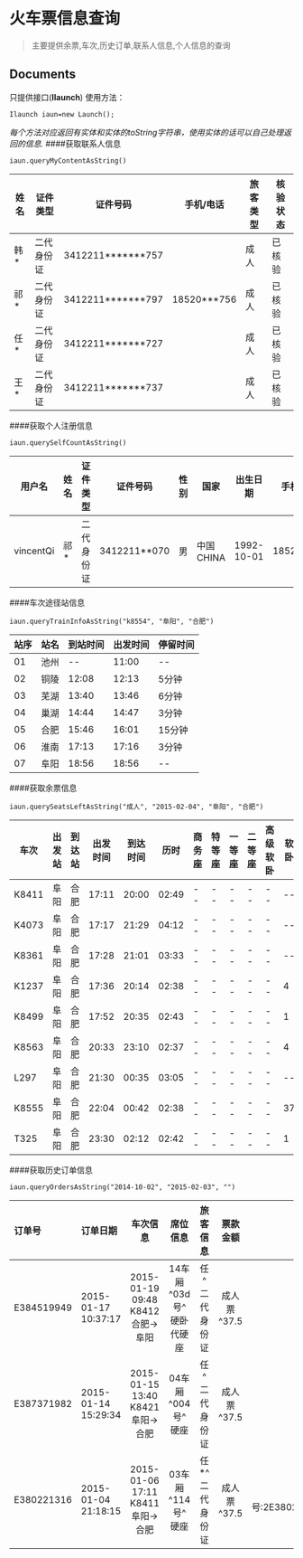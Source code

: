 火车票信息查询
===================

> 主要提供余票,车次,历史订单,联系人信息,个人信息的查询

Documents
----------

只提供接口(**Ilaunch**)
使用方法：

    Ilaunch iaun=new Launch();

*每个方法对应返回有实体和实体的toString字符串，使用实体的话可以自己处理返回的信息.*
####<i class="icon-file"></i>获取联系人信息

    iaun.queryMyContentAsString()
|姓名|证件类型|证件号码|手机/电话|旅客类型|核验状态|
|---|-----|--------|-------|-------|------|
| 韩*|二代身份证|3412211*******757||成人|已核验|
| 祁*|二代身份证|3412211*******797|18520***756|成人|已核验|
| 任*|二代身份证|3412211*******727||成人|已核验|
| 王*|二代身份证|3412211*******737||成人|已核验|

####<i class="icon-file"></i>获取个人注册信息

    iaun.querySelfCountAsString()
|用户名|姓名|证件类型|证件号码|性别|国家|出生日期|手机号码|电子邮件|
|-----|---|------|-------|---|---|-------|------|------|
|vincentQi|祁*|二代身份证|3412211**070|男|中国CHINA|1992-10-01|185206786|463349267@qq.com|

####<i class="icon-file"></i>车次途径站信息

    iaun.queryTrainInfoAsString("k8554", "阜阳", "合肥")
|站序|站名|到站时间|出发时间|停留时间|
|---|-----|--------|-------|-------|
|01|池州|--|11:00|--||
|02|铜陵|12:08|12:13|5分钟|
|03|芜湖|13:40|13:46|6分钟|
|04|巢湖|14:44|14:47|3分钟|
|05|合肥|15:46|16:01|15分钟|
|06|淮南|17:13|17:16|3分钟|
|07|阜阳|18:56|18:56|--|
####<i class="icon-file"></i>获取余票信息

    iaun.querySeatsLeftAsString("成人", "2015-02-04", "阜阳", "合肥")
|车次|出发站|到达站|出发时间|到达时间|历时|商务座|特等座|一等座|二等座|高级软卧|软卧|硬卧|软座|硬座|无座|其他|
|---|-----|-----|------|-------|---|-----|----|-----|-----|------|---|----|---|---|--|----|
|K8411|阜阳|合肥|17:11|20:00|02:49|--|--|--|--|--|--|--|--|828|750|--| 
|K4073|阜阳|合肥|17:17|21:29|04:12|--|--|--|--|--|--|无|--|10|无|--|
|K8361|阜阳|合肥|17:28|21:01|03:33|--|--|--|--|--|--|无|--|10|无|--|
|K1237|阜阳|合肥|17:36|20:14|02:38|--|--|--|--|--|4|20|--|132|334|--|
|K8499|阜阳|合肥|17:52|20:35|02:43|--|--|--|--|--|1|55|--|无|无|--|
|K8563|阜阳|合肥|20:33|23:10|02:37|--|--|--|--|--|4|9|--|无|无|--|
|L297|阜阳|合肥|21:30|00:35|03:05|--|--|--|--|--|--|--|25|1000|956|--|
|K8555|阜阳|合肥|22:04|00:42|02:38|--|--|--|--|--|37|130|--|430|158|--|
|T325|阜阳|合肥|23:30|02:12|02:42|--|--|--|--|--|1|3|--|100|248|--|

####<i class="icon-file"></i>获取历史订单信息

    iaun.queryOrdersAsString("2014-10-02", "2015-02-03", "")
|订单号|订单日期|车次信息|席位信息|旅客信息|票款金额|车票状态|
|:-----|:------|:------:|:-------:|:------:|:-------:|:------:|
|E384519949|2015-01-17 10:37:17| 2015-01-19 09:48 K8412合肥->阜阳| 14车厢 ^03d号^硬卧代硬座| 任^二代身份证|成人票^37.5|已出票|
|E387371982|2015-01-14 15:29:34|2015-01-15 13:40 K8421阜阳->合肥|04车厢 ^004号^硬座|任^二代身份证|成人票^37.5|已出票|
|E380221316|2015-01-04 21:18:15|2015-01-06 17:11 K8411阜阳->合肥|03车厢 ^114号^硬座|任*^二代身份证|成人票^37.5|已退票(业务流水号:2E380221316001001112426913)|
